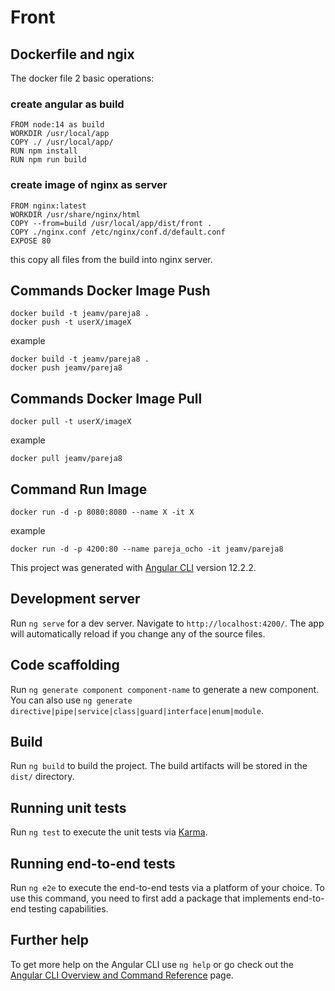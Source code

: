 # Front

## Dockerfile and ngix

The docker file 2 basic operations:

### create angular as build

    FROM node:14 as build
    WORKDIR /usr/local/app
    COPY ./ /usr/local/app/
    RUN npm install
    RUN npm run build
### create image of nginx as server

    FROM nginx:latest
    WORKDIR /usr/share/nginx/html
    COPY --from=build /usr/local/app/dist/front .
    COPY ./nginx.conf /etc/nginx/conf.d/default.conf
    EXPOSE 80

this copy all files from the build into nginx server. 

## Commands Docker Image Push
    
    docker build -t jeamv/pareja8 .
    docker push -t userX/imageX 

example

    docker build -t jeamv/pareja8 .
    docker push jeamv/pareja8 

## Commands Docker Image Pull

    docker pull -t userX/imageX 

example

    docker pull jeamv/pareja8 

## Command Run Image

    docker run -d -p 8080:8080 --name X -it X

example

    docker run -d -p 4200:80 --name pareja_ocho -it jeamv/pareja8


This project was generated with [Angular CLI](https://github.com/angular/angular-cli) version 12.2.2.

## Development server

Run `ng serve` for a dev server. Navigate to `http://localhost:4200/`. The app will automatically reload if you change any of the source files.

## Code scaffolding

Run `ng generate component component-name` to generate a new component. You can also use `ng generate directive|pipe|service|class|guard|interface|enum|module`.

## Build

Run `ng build` to build the project. The build artifacts will be stored in the `dist/` directory.

## Running unit tests

Run `ng test` to execute the unit tests via [Karma](https://karma-runner.github.io).

## Running end-to-end tests

Run `ng e2e` to execute the end-to-end tests via a platform of your choice. To use this command, you need to first add a package that implements end-to-end testing capabilities.

## Further help

To get more help on the Angular CLI use `ng help` or go check out the [Angular CLI Overview and Command Reference](https://angular.io/cli) page.

